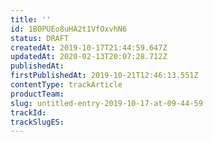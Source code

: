 ```yaml
---
title: ''
id: 1B0PUEo8uHA2t1VfOxvhN6
status: DRAFT
createdAt: 2019-10-17T21:44:59.647Z
updatedAt: 2020-02-13T20:07:28.712Z
publishedAt: 
firstPublishedAt: 2019-10-21T12:46:13.551Z
contentType: trackArticle
productTeam: 
slug: untitled-entry-2019-10-17-at-09-44-59
trackId: 
trackSlugES: 
---
```



